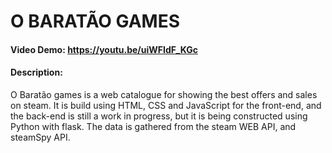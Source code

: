 # O BARATÃO GAMES
#### Video Demo:  <https://youtu.be/uiWFIdF_KGc>
#### Description:
O Baratão games is a web catalogue for showing the best offers and sales on steam. 
It is build using HTML, CSS and JavaScript for the front-end, and the back-end is still a work in progress, but it is being constructed using Python with flask. The data is gathered from the steam WEB API, and steamSpy API.